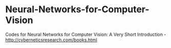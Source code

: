 # Neural-Networks-for-Computer-Vision
Codes for Neural Networks for Computer Vision: A Very Short Introduction - http://cyberneticsresearch.com/books.html
